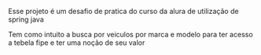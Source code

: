 Esse projeto é um desafio de pratica do curso da alura de utilização de spring java 

Tem como intuito a busca por veiculos por marca e modelo para ter acesso a tebela fipe e ter uma noção de seu valor
